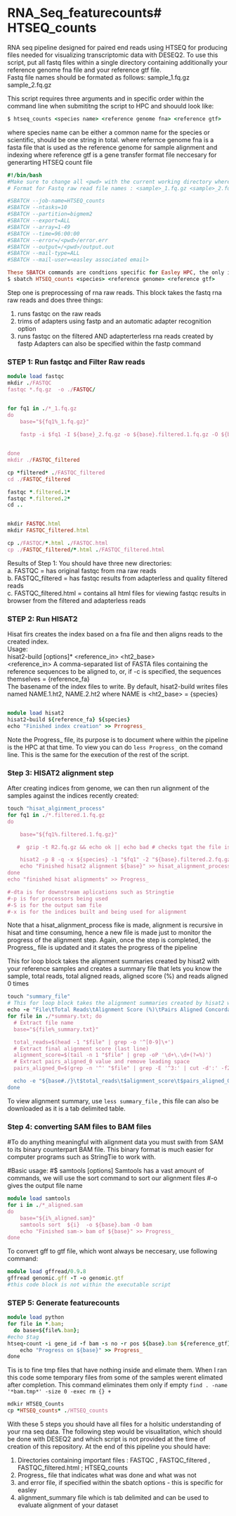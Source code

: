 # RNA_Seq_featurecounts# HTSEQ_counts
RNA seq pipeline designed for paired end reads using HTSEQ for producing files needed for visualizing transcriptomic data with DESEQ2. To use this script, put all fastq files within a single directory containing additionally your reference genome fna file and your reference gtf file.  
Fastq file names should be formated as follows: sample_1.fq.gz sample_2.fq.gz

This script requires three arguments and in specific order within the command line when submititng the script to HPC and shouuld look like: 
```ruby
$ htseq_counts <species name> <reference genome fna> <reference gtf> 
```
where species name can be either a common name for the species or scientific, should be one string in total.
where refernce genome fna is a fasta file that is used as the reference genome for sample alignment and indexing 
where reference gtf is a gene transfer format  file neccesary for generarting HTSEQ count file 

```ruby 
#!/bin/bash
#Make sure to change all <pwd> with the current working directory where you have all fastq raw reads and your gft and reference genome 
# Format for Fastq raw read file names : <sample>_1.fq.gz <sample>_2.fq.gz

#SBATCH --job-name=HTSEQ_counts
#SBATCH --ntasks=10
#SBATCH --partition=bigmem2
#SBATCH --export=ALL
#SBATCH --array=1-49
#SBATCH --time=96:00:00
#SBATCH --error=/<pwd>/error.err
#SBATCH --output=/<pwd>/output.out
#SBATCH --mail-type=ALL
#SBATCH --mail-user=<easley associated email> 

These SBATCH commands are condtions specific for Easley HPC, the only important and universal command from this block is the shebang line. if using easley, to submit the script:
$ sbatch HTSEQ_counts <species> <reference genome> <reference gtf> 
```


Step one is preprocessing of rna raw reads. This block takes the fastq rna raw reads and does three things:  
1) runs fastqc on the raw reads   
2) trims of adapters using fastp and an automatic adapter recognition option  
3) runs fastqc on the filtered AND adapterterless rna reads created by fastp 
Adapters can also be specified within the fastp command

### STEP 1: Run fastqc and Filter Raw reads
```ruby
module load fastqc
mkdir ./FASTQC
fastqc *.fq.gz  -o ./FASTQC/  


for fq1 in ./*_1.fq.gz 
do 
    base="${fq1%_1.fq.gz}"
   
    fastp -i $fq1 -I ${base}_2.fq.gz -o ${base}.filtered.1.fq.gz -O ${base}.filtered.2.fq.gz --detect_adapter_for_pe --qualified_quality_phred 20 -h ${base}_fastp.html -j ${base}_fastp.json


done
mkdir ./FASTQC_filtered

cp *filtered* ./FASTQC_filtered
cd ./FASTQC_filtered

fastqc *.filtered.1*  
fastqc *.filtered.2* 
cd ..


mkdir FASTQC.html
mkdir FASTQC_filtered.html

cp ./FASTQC/*.html ./FASTQC.html
cp ./FASTQC_filtered/*.html ./FASTQC_filtered.html

```
Results of Step 1: You should have three new directories:  
a. FASTQC = has original fastqc from rna raw reads  
b. FASTQC_filtered  = has fastqc results from adapterless and quality filtered reads   
c. FASTQC_filtered.html = contains all html files for viewing fastqc results in browser from the filtered and adapterless reads 




### STEP 2: Run HISAT2

Hisat firs creates the index based on a fna file and then aligns reads to the created index.   
Usage:  
hisat2-build [options]* <reference_in> <ht2_base>  
<reference_in> A comma-separated list of FASTA files containing the reference sequences to be aligned to, or, if -c is specified, the sequences themselves = {reference_fa}   
<ht2-base> The basename of the index files to write. By default, hisat2-build writes files named NAME.1.ht2, NAME.2.ht2 where NAME is <ht2_base> = {species}  
```ruby 

module load hisat2
hisat2-build ${reference_fa} ${species}
echo "Finished index creation" >> Prrogress_ 
```
Note the Progress_ file, its purpose is to document where within the pipeline is the HPC at that time. To view you can do `less Progress_` on the comand line. This is the same for the execution of the rest of the script. 


### Step 3: HISAT2 alignment step 
After creating indices from genome, we can then run alignment of the samples against the indices recently created:  
```ruby
touch "hisat_alginment_process"
for fq1 in ./*.filtered.1.fq.gz 
do

    base="${fq1%.filtered.1.fq.gz}"

   #  gzip -t R2.fq.gz && echo ok || echo bad # checks tgat the file is good, would add as sanity check 

    hisat2 -p 8 -q -x ${species} -1 "$fq1" -2 "${base}.filtered.2.fq.gz" -S "${base}_aligned.sam" --summary-file "${base}_summary.txt"
    echo "Finished hisat2 alignment ${base}" >> hisat_alignment_process
done
echo "finished hisat alignments" >> Progress_

#-dta is for downstream aplications such as Stringtie
#-p is for processors being used
#-S is for the output sam file
#-x is for the indices built and being used for alignment
```
Note that a hisat_alignment_process fike is made, alignment is recursive in hisat and time consuming, hence a new file is made just to monitor the progress of the alignment step. 
Again, once the step is completed, the Progress_ file is updated and it states the progress of the pipeline  
  
This for loop block takes the alignment summaries created by hisat2 with your reference samples and creates a summary file that lets you know the sample, total reads, total aligned reads, aligned score (%) and reads aligned 0 times 
```ruby
touch "summary_file"
# This for loop block takes the alignment summaries created by hisat2 with your reference samples and creates a summary file that lets you know the sample, total reads, total aligned reads, aligned score (%) and reads aligned 0 times 
echo -e "File\tTotal Reads\tAlignment Score (%)\tPairs Aligned Concordantly 0 times" > summary_file  
for file in ./*summary.txt; do
  # Extract file name
  base="${file%_summary.txt}"

  total_reads=$(head -1 "$file" | grep -o '^[0-9]\+')
  # Extract final alignment score (last line)
  alignment_score=$(tail -n 1 "$file" | grep -oP '\d+\.\d+(?=%)')
  # Extract pairs_aligned_0 value and remove leading space
  pairs_aligned_0=$(grep -n '^' "$file" | grep -E '^3:' | cut -d':' -f2- | sed 's/ aligned concordantly 0 times//g' | sed 's/^[[:space:]]*//')

  echo -e "${base#./}\t$total_reads\t$alignment_score\t$pairs_aligned_0" >> summary_file
done


```
To view alignment summary, use `less summary_file` , this file can also be downloaded as it is a tab delimited table.  

### Step 4: converting SAM files to BAM files
#To do anything meaningful with alignment data you must swith from SAM to its binary counterpart BAM file. This binary format is much easier for computer programs such as StringTie to work with.

#Basic usage: 
#$ samtools <command> [options] Samtools has a vast amount of commands, we will use the sort command to sort our alignment files 
#-o gives the output file name
```ruby
module load samtools
for i in ./*_aligned.sam  
do
    base="${i%_aligned.sam}"
    samtools sort  ${i}  -o ${base}.bam -O bam
    echo "Finished sam-> bam of ${base}" >> Progress_
done

```

To convert  gff to gtf file, which wont always be neccesary, use following command:
```ruby
module load gffread/0.9.8
gffread genomic.gff -T -o genomic.gtf
#this code block is not within the executable script 
```


### STEP 5: Generate featurecounts 

```ruby 
module load python
for file in *.bam;
  do base=${file%.bam};
#echo $tag
htseq-count -i gene_id -f bam -s no -r pos ${base}.bam ${reference_gtf} > ${base}_HTSEQ_counts
    echo "Progress on ${base}" >> Progress_ 
done
```

Tis is to fine tmp files that have nothing inside and elimate them. When I ran this code some temporary files from some of the samples werent elimated after completion. This command eliminates them only if empty  `find . -name '*bam.tmp*' -size 0 -exec rm {} + `
```ruby
mdkir HTSEQ_Counts
cp *HTSEQ_counts* ./HTSEQ_counts
```
  
With these 5 steps you should have all files for a holsitic understanding of your rna seq data. The following step would be visualitation, which should be done with DESEQ2 and which script is not provided at the time of creation of this repository. At the end of this pipeline you should have:  
1) Directories containing important files : FASTQC , FASTQC_filtered , FASTQC_filtered.html ; HTSEQ_counts
2) Progress_ file that indicates what was done and what was not
3) and error file, if specified within the sbatch options - this is specific for easley
4) alignment_summary file which is tab delimited and can be used to evaluate alignment of your dataset


